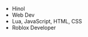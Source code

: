 - Hinol
-  Web Dev
-  Lua, JavaScript, HTML, CSS
-  Roblox Developer


<!---
Hinol/Hinol is a ✨ special ✨ repository because its `README.md` (this file) appears on your GitHub profile.
You can click the Preview link to take a look at your changes.
--->
